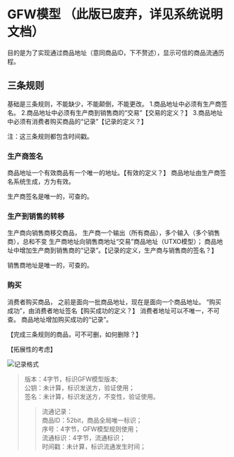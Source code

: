 # GFW模型 （此版已废弃，详见系统说明文档）

目的是为了实现通过商品地址（意同商品ID，下不赘述），显示可信的商品流通历程。

## 三条规则

基础是三条规则，不能缺少，不能颠倒，不能更改。
1.商品地址中必须有生产商签名。
2.商品地址中必须有生产商到销售商的“交易”【交易的定义？】
3.商品地址中必须有消费者购买商品的“记录”【记录的定义？】

注：这三条规则都包含时间戳。

### 生产商签名

商品地址一个有效商品有一个唯一的地址。【有效的定义？】
商品地址由生产商签名系统生成，方为有效。

生产商签名是唯一的，可查的。

### 生产到销售的转移

生产商向销售商移交商品，
生产商一个输出（所有商品），多个输入（多个销售商），总和不变
生产商地址向销售商地址“交易”商品地址（UTXO模型）；
商品地址中增加生产商到销售商的“记录”。【记录的定义，生产商与销售商的签名？】

销售商地址是唯一的，可查的。

### 购买

消费者购买商品，
之前是面向一批商品地址，现在是面向一个商品地址。
“购买成功”，由消费者地址签名【购买成功的定义？】
消费者地址可以不唯一，不可查。
商品地址增加购买成功的“记录”。

【完成三条规则的商品，可不可删，如何删除？】

【拓展性的考虑】

![记录格式](https://images.gitee.com/uploads/images/2020/0213/160927_0c23e06e_5446993.jpeg "记录格式")

>版本：4字节，标识GFW模型版本;  
>公钥：未计算，标识发送方，验证使用；  
>签名：未计算，标识发送方，不变性，验证使用。  
>>流通记录：  
>>商品ID：52bit，商品全局唯一标识；  
>>序号：4字节，GFW模型规则使用；  
>>流通标识：4字节，流通标识；  
>>时间戳：未计算，标识流通发生时间；  
